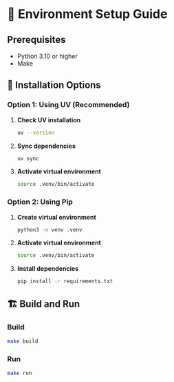 # 🚀 Environment Setup Guide

## Prerequisites
- Python 3.10 or higher
- Make

## 🔧 Installation Options

### Option 1: Using UV (Recommended)

1. **Check UV installation**
    ```bash
    uv --version
    ```

2. **Sync dependencies**
    ```bash
    uv sync
    ```

3. **Activate virtual environment**
    ```bash
    source .venv/bin/activate
    ```

### Option 2: Using Pip

1. **Create virtual environment**
    ```bash
    python3 -m venv .venv
    ```

2. **Activate virtual environment**
    ```bash
    source .venv/bin/activate
    ```

3. **Install dependencies**
    ```bash
    pip install -r requirements.txt
    ```

## 🏗️ Build and Run

### Build
```bash
make build
```

### Run
```bash
make run
```